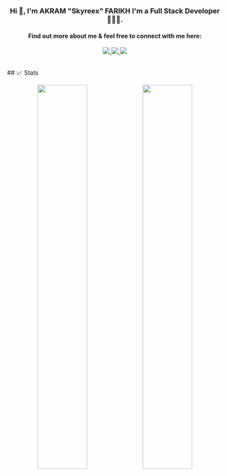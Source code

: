 

### <div align="center">Hi 👋, I'm AKRAM "Skyreex" FARIKH I'm a Full Stack Developer 👨🏻‍💻.</div>
#### <div align="center">Find out more about me & feel free to connect with me here:</div>

<p align="center">
	<a href="https://twitter.com/skyr33x">
		<img src="https://img.shields.io/badge/x-212121?style=for-the-badge&logo=x&logoColor=white&labelColor=212121&color=white" />
	</a>
	<a href="https://www.linkedin.com/in/akram-farikh/">
		<img src="https://img.shields.io/badge/LinkedIn-212121?style=for-the-badge&logo=linkedin&logoColor=white&labelColor=212121&color=white" />
	</a>
  	<a href="mailto:akramfarikh3@gmail.com">
		<img src="https://img.shields.io/badge/gmail-212121?style=for-the-badge&logo=gmail&logoColor=white&labelColor=212121&color=white" />
	</a>
</p>

<br>
## 📈 Stats

<p align="center">
  <img width="48%" src="https://github-readme-stats.vercel.app/api?username=Skyreex&show_icons=true&hide_border=true&theme=radical" />
  <img width="48%" src="https://github-readme-streak-stats.herokuapp.com/?user=Skyreex&hide_border=true&theme=radical" />
</p>
